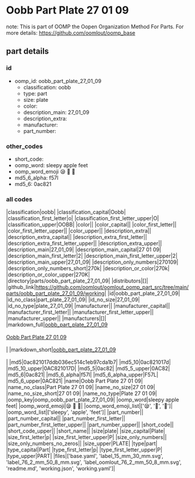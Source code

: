 # Oobb Part Plate 27 01 09  

note: This is part of OOMP the Oopen Organization Method For Parts. For more details: https://github.com/oomlout/oomp_base

##  part details





### id
* oomp_id: oobb_part_plate_27_01_09
  * classification: oobb
  * type: part
  * size: plate
  * color: 
  * description_main: 27_01_09
  * description_extra: 
  * manufacturer: 
  * part_number: 

### other_codes
* short_code: 
* oomp_word: sleepy apple feet
* oomp_word_emoji :sleepy: :apple: :feet:
* md5_6_alpha: f57l
* md5_6: 0ac821

### all codes 
|classification|oobb|
|classification_capital|Oobb|
|classification_first_letter|o|
|classification_first_letter_upper|O|
|classification_upper|OOBB|
|color||
|color_capital||
|color_first_letter||
|color_first_letter_upper||
|color_upper||
|description_extra||
|description_extra_capital||
|description_extra_first_letter||
|description_extra_first_letter_upper||
|description_extra_upper||
|description_main|27_01_09|
|description_main_capital|27 01 09|
|description_main_first_letter|2|
|description_main_first_letter_upper|2|
|description_main_upper|27_01_09|
|description_only_numbers|270109|
|description_only_numbers_short|270k|
|description_or_color|270k|
|description_or_color_upper|270K|
|directory|parts/oobb_part_plate_27_01_09|
|distributors|[]|
|github_link|https://github.com/oomlout/oomlout_oomp_part_src/tree/main/parts/oobb_part_plate_27_01_09/working|
|id|oobb_part_plate_27_01_09|
|id_no_class|part_plate_27_01_09|
|id_no_size|27_01_09|
|id_no_type|plate_27_01_09|
|manufacturer||
|manufacturer_capital||
|manufacturer_first_letter||
|manufacturer_first_letter_upper||
|manufacturer_upper||
|manufacturers|[]|
|markdown_full|[oobb_part_plate_27_01_09](https://github.com/oomlout/oomlout_oomp_part_src/tree/main/parts/oobb_part_plate_27_01_09/working)<br>[](https://github.com/oomlout/oomlout_oomp_part_src/tree/main/parts/oobb_part_plate_27_01_09/working)<br>[Oobb Part Plate 27 01 09](https://github.com/oomlout/oomlout_oomp_part_src/tree/main/parts/oobb_part_plate_27_01_09/working)<br><br>|
|markdown_short|[oobb_part_plate_27_01_09](https://github.com/oomlout/oomlout_oomp_part_src/tree/main/parts/oobb_part_plate_27_01_09/working)<br><br>|
|md5|0ac821017ddb036ec514c1eb97cda1b7|
|md5_10|0ac821017d|
|md5_10_upper|0AC821017D|
|md5_5|0ac82|
|md5_5_upper|0AC82|
|md5_6|0ac821|
|md5_6_alpha|f57l|
|md5_6_alpha_upper|F57L|
|md5_6_upper|0AC821|
|name|Oobb Part Plate 27 01 09|
|name_no_class|Part Plate 27 01 09|
|name_no_size|27 01 09|
|name_no_size_short|27 01 09|
|name_no_type|Plate 27 01 09|
|oomp_key|oomp_oobb_part_plate_27_01_09|
|oomp_word|sleepy apple feet|
|oomp_word_emoji|:sleepy: :apple: :feet:|
|oomp_word_emoji_list|[':sleepy:', ':apple:', ':feet:']|
|oomp_word_list|['sleepy', 'apple', 'feet']|
|part_number||
|part_number_capital||
|part_number_first_letter||
|part_number_first_letter_upper||
|part_number_upper||
|short_code||
|short_code_upper||
|short_name||
|size|plate|
|size_capital|Plate|
|size_first_letter|p|
|size_first_letter_upper|P|
|size_only_numbers||
|size_only_numbers_no_zeros||
|size_upper|PLATE|
|type|part|
|type_capital|Part|
|type_first_letter|p|
|type_first_letter_upper|P|
|type_upper|PART|
|files|['base.yaml', 'label_15_mm_30_mm.svg', 'label_76_2_mm_50_8_mm.svg', 'label_oomlout_76_2_mm_50_8_mm.svg', 'readme.md', 'working.json', 'working.yaml']|
